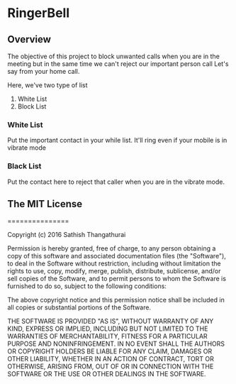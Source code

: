 # RingerBell

## Overview
The objective of this project to block unwanted calls when you are in the meeting but in the same time we can't reject our important person call Let's say from your home call.

Here, we've two type of list
1) White List
2) Block List

### White List
Put the important contact in your while list. It'll ring even if your mobile is in vibrate mode

### Black List
Put the contact here to reject that caller when you are in the vibrate mode.

## The MIT License
===============

Copyright (c) 2016 Sathish Thangathurai

Permission is hereby granted, free of charge, to any person obtaining a copy of this software and associated documentation files (the "Software"), to deal in the Software without restriction, including without limitation the rights to use, copy, modify, merge, publish, distribute, sublicense, and/or sell copies of the Software, and to permit persons to whom the Software is furnished to do so, subject to the following conditions:

The above copyright notice and this permission notice shall be included in all copies or substantial portions of the Software.

THE SOFTWARE IS PROVIDED "AS IS", WITHOUT WARRANTY OF ANY KIND, EXPRESS OR IMPLIED, INCLUDING BUT NOT LIMITED TO THE WARRANTIES OF MERCHANTABILITY, FITNESS FOR A PARTICULAR PURPOSE AND NONINFRINGEMENT. IN NO EVENT SHALL THE AUTHORS OR COPYRIGHT HOLDERS BE LIABLE FOR ANY CLAIM, DAMAGES OR OTHER LIABILITY, WHETHER IN AN ACTION OF CONTRACT, TORT OR OTHERWISE, ARISING FROM, OUT OF OR IN CONNECTION WITH THE SOFTWARE OR THE USE OR OTHER DEALINGS IN THE SOFTWARE.
